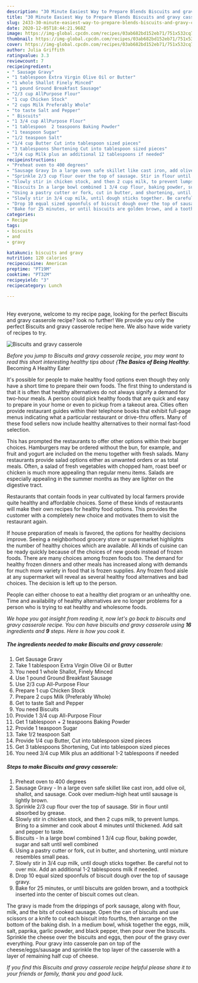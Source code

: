 ```yaml
---
description: "30 Minute Easiest Way to Prepare Blends Biscuits and gravy casserole"
title: "30 Minute Easiest Way to Prepare Blends Biscuits and gravy casserole"
slug: 2433-30-minute-easiest-way-to-prepare-blends-biscuits-and-gravy-casserole
date: 2020-12-05T18:44:21.968Z
image: https://img-global.cpcdn.com/recipes/03ab682bd152eb71/751x532cq70/biscuits-and-gravy-casserole-recipe-main-photo.jpg
thumbnail: https://img-global.cpcdn.com/recipes/03ab682bd152eb71/751x532cq70/biscuits-and-gravy-casserole-recipe-main-photo.jpg
cover: https://img-global.cpcdn.com/recipes/03ab682bd152eb71/751x532cq70/biscuits-and-gravy-casserole-recipe-main-photo.jpg
author: Julia Griffith
ratingvalue: 3.3
reviewcount: 7
recipeingredient:
- " Sausage Gravy"
- "1 tablespoon Extra Virgin Olive Oil or Butter"
- "1 whole Shallot Finely Minced"
- "1 pound Ground Breakfast Sausage"
- "2/3 cup AllPurpose Flour"
- "1 cup Chicken Stock"
- "2 cups Milk Preferably Whole"
- "to taste Salt and Pepper"
- " Biscuits"
- "1 3/4 cup AllPurpose Flour"
- "1 tablespoon  2 teaspoons Baking Powder"
- "1 teaspoon Sugar"
- "1/2 teaspoon Salt"
- "1/4 cup Butter Cut into tablespoon sized pieces"
- "3 tablespoons Shortening Cut into tablespoon sized pieces"
- "3/4 cup Milk plus an additional 12 tablespoons if needed"
recipeinstructions:
- "Preheat oven to 400 degrees"
- "Sausage Gravy In a large oven safe skillet like cast iron, add olive oil, shallot, and sausage. Cook over medium-high heat until sausage is lightly brown."
- "Sprinkle 2/3 cup flour over the top of sausage. Stir in flour until absorbed by grease."
- "Slowly stir in chicken stock, and then 2 cups milk, to prevent lumps. Bring to a simmer and cook about 4 minutes until thickened. Add salt and pepper to taste."
- "Biscuits In a large bowl combined 1 3/4 cup flour, baking powder, sugar and salt until well combined"
- "Using a pastry cutter or fork, cut in butter, and shortening, until mixture resembles small peas."
- "Slowly stir in 3/4 cup milk, until dough sticks together. Be careful not to over mix. Add an additional 1-2 tablespoons milk if needed."
- "Drop 10 equal sized spoonfuls of biscuit dough over the top of sausage gravy."
- "Bake for 25 minutes, or until biscuits are golden brown, and a toothpick inserted into the center of biscuit comes out clean."
categories:
- Recipe
tags:
- biscuits
- and
- gravy

katakunci: biscuits and gravy 
nutrition: 120 calories
recipecuisine: American
preptime: "PT19M"
cooktime: "PT32M"
recipeyield: "3"
recipecategory: Lunch

---
```

<br>
Hey everyone, welcome to my recipe page, looking for the perfect Biscuits and gravy casserole recipe? look no further! We provide you only the perfect Biscuits and gravy casserole recipe here. We also have wide variety of recipes to try.
<br>


![Biscuits and gravy casserole](https://img-global.cpcdn.com/recipes/03ab682bd152eb71/751x532cq70/biscuits-and-gravy-casserole-recipe-main-photo.jpg)

<i>Before you jump to Biscuits and gravy casserole recipe, you may want to read this short interesting healthy tips about {<strong>The Basics of Being Healthy</strong>.</i>
Becoming A Healthy Eater

It's possible for people to make healthy food options even though they only have a short time to prepare their own foods. The first thing to understand is that it is often that healthy alternatives do not always signify a demand for two-hour meals. A person could pick healthy foods that are quick and easy to prepare in your home or even to pickup from a takeout area. Cities often provide restaurant guides within their telephone books that exhibit full-page menus indicating what a particular restaurant or drive-thru offers. Many of these food sellers now include healthy alternatives to their normal fast-food selection.

 This has prompted the restaurants to offer other options within their burger choices. Hamburgers may be ordered without the bun, for example, and fruit and yogurt are included on the menu together with fresh salads. Many restaurants provide salad options either as unwanted orders or as total meals. Often, a salad of fresh vegetables with chopped ham, roast beef or chicken is much more appealing than regular menu items.  Salads are especially appealing in the summer months as they are lighter on the digestive tract.

Restaurants that contain foods in year cultivated by local farmers provide quite healthy and affordable choices. Some of these kinds of restaurants will make their own recipes for healthy food options.  This provides the customer with a completely new choice and motivates them to visit the restaurant again.

If house preparation of meals is favored, the options for healthy decisions improve. Seeing a neighborhood grocery store or supermarket highlights the number of healthy choices which are available.  All kinds of cuisine can be ready quickly because of the choices of new goods instead of frozen foods. There are many choices among frozen foods too. The demand for healthy frozen dinners and other meals has increased along with demands for much more variety in food that is frozen supplies. Any frozen food aisle at any supermarket will reveal as several healthy food alternatives and bad choices. The decision is left up to the person.

People can either choose to eat a healthy diet program or an unhealthy one. Time and availability of healthy alternatives are no longer problems for a person who is trying to eat healthy and wholesome foods.


<i>We hope you got insight from reading it, now let's go back to biscuits and gravy casserole recipe. You can have biscuits and gravy casserole using <strong>16</strong> ingredients and <strong>9</strong> steps. Here is how you cook it.
</i>

##### The ingredients needed to make Biscuits and gravy casserole:

1. Get  Sausage Gravy
1. Take 1 tablespoon Extra Virgin Olive Oil or Butter
1. You need 1 whole Shallot, Finely Minced
1. Use 1 pound Ground Breakfast Sausage
1. Use 2/3 cup All-Purpose Flour
1. Prepare 1 cup Chicken Stock
1. Prepare 2 cups Milk (Preferably Whole)
1. Get to taste Salt and Pepper
1. You need  Biscuits
1. Provide 1 3/4 cup All-Purpose Flour
1. Get 1 tablespoon + 2 teaspoons Baking Powder
1. Provide 1 teaspoon Sugar
1. Take 1/2 teaspoon Salt
1. Provide 1/4 cup Butter, Cut into tablespoon sized pieces
1. Get 3 tablespoons Shortening, Cut into tablespoon sized pieces
1. You need 3/4 cup Milk plus an additional 1-2 tablespoons if needed


##### Steps to make Biscuits and gravy casserole:

1. Preheat oven to 400 degrees
1. Sausage Gravy - In a large oven safe skillet like cast iron, add olive oil, shallot, and sausage. Cook over medium-high heat until sausage is lightly brown.
1. Sprinkle 2/3 cup flour over the top of sausage. Stir in flour until absorbed by grease.
1. Slowly stir in chicken stock, and then 2 cups milk, to prevent lumps. Bring to a simmer and cook about 4 minutes until thickened. Add salt and pepper to taste.
1. Biscuits - In a large bowl combined 1 3/4 cup flour, baking powder, sugar and salt until well combined
1. Using a pastry cutter or fork, cut in butter, and shortening, until mixture resembles small peas.
1. Slowly stir in 3/4 cup milk, until dough sticks together. Be careful not to over mix. Add an additional 1-2 tablespoons milk if needed.
1. Drop 10 equal sized spoonfuls of biscuit dough over the top of sausage gravy.
1. Bake for 25 minutes, or until biscuits are golden brown, and a toothpick inserted into the center of biscuit comes out clean.


The gravy is made from the drippings of pork sausage, along with flour, milk, and the bits of cooked sausage. Open the can of biscuits and use scissors or a knife to cut each biscuit into fourths, then arrange on the bottom of the baking dish. In a medium bowl, whisk together the eggs, milk, salt, paprika, garlic powder, and black pepper, then pour over the biscuits. Sprinkle the cheese over the biscuits and eggs, then pour of the gravy over everything. Pour gravy into casserole pan on top of the cheese/eggs/sausage and sprinkle the top layer of the casserole with a layer of remaining half cup of cheese. 

<i>If you find this Biscuits and gravy casserole recipe helpful please share it to your friends or family, thank you and good luck.</i>

